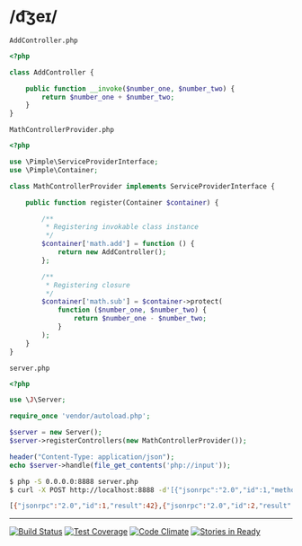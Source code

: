 # /d͡ʒeɪ/

`AddController.php`
```php
<?php

class AddController {

    public function __invoke($number_one, $number_two) {
        return $number_one + $number_two;
    }
}

```

`MathControllerProvider.php`
```php
<?php

use \Pimple\ServiceProviderInterface;
use \Pimple\Container;

class MathControllerProvider implements ServiceProviderInterface {

    public function register(Container $container) {

        /**
         * Registering invokable class instance
         */
        $container['math.add'] = function () {
            return new AddController();
        };

        /**
         * Registering closure
         */
        $container['math.sub'] = $container->protect(
            function ($number_one, $number_two) {
                return $number_one - $number_two;
            }
        );
    }
}


```


`server.php`
```php
<?php

use \J\Server;

require_once 'vendor/autoload.php';

$server = new Server();
$server->registerControllers(new MathControllerProvider());

header("Content-Type: application/json");
echo $server->handle(file_get_contents('php://input'));

```
```sh
$ php -S 0.0.0.0:8888 server.php
$ curl -X POST http://localhost:8888 -d'[{"jsonrpc":"2.0","id":1,"method":"math.add","params":[13,29]},{"jsonrpc":"2.0","id":2,"method":"math.sub","params":[100,58]}]'

[{"jsonrpc":"2.0","id":1,"result":42},{"jsonrpc":"2.0","id":2,"result":42}]

```

----

[![Build Status](https://travis-ci.org/l-x/J.svg?branch=develop)](https://travis-ci.org/l-x/J)
[![Test Coverage](https://codeclimate.com/github/l-x/J/badges/coverage.svg)](https://codeclimate.com/github/l-x/J)
[![Code Climate](https://codeclimate.com/github/l-x/J/badges/gpa.svg)](https://codeclimate.com/github/l-x/J)
[![Stories in Ready](https://badge.waffle.io/l-x/j.svg?label=ready&title=Ready)](http://waffle.io/l-x/j)
